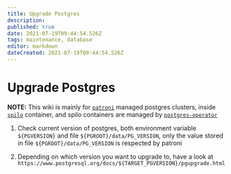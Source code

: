 ```yaml
---
title: Upgrade Postgres
description: 
published: true
date: 2021-07-19T09:44:54.526Z
tags: maintenance, database
editor: markdown
dateCreated: 2021-07-19T09:44:54.526Z
---
```


# Upgrade Postgres

__NOTE:__ This wiki is mainly for [`patroni`](https://github.com/zalando/patroni) managed postgres clusters, inside [`spilo`](https://github.com/zalando/spilo) container, and spilo containers are managed by [`postgres-operator`](https://github.com/zalando/postgres-operator)

1. Check current version of postgres, both environment variable `${PGVERSION}` and file `${PGROOT}/data/PG_VERSION`, only the value stored in file `${PGROOT}/data/PG_VERSION` is respected by patroni

2. Depending on which version you want to upgrade to, have a look at `https://www.postgresql.org/docs/${TARGET_PGVERSION}/pgupgrade.html`